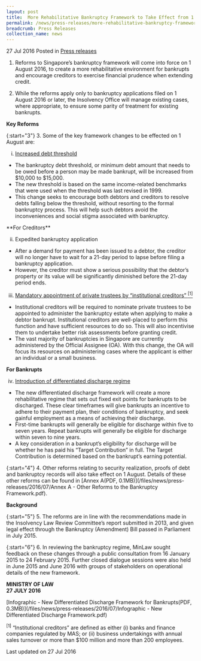 ```yaml
---
layout: post
title:  More Rehabilitative Bankruptcy Framework to Take Effect from 1 August
permalink: /news/press-releases/more-rehabilitative-bankruptcy-framework--to-take-effect-from-1-
breadcrumb: Press Releases
collection_name: news
---
```


27 Jul 2016 Posted in [Press releases](/news/press-releases)

1. Reforms to Singapore’s bankruptcy framework will come into force on 1 August 2016, to create a more rehabilitative environment for bankrupts and encourage creditors to exercise financial prudence when extending credit.


2. While the reforms apply only to bankruptcy applications filed on 1 August 2016 or later, the Insolvency Office will manage existing cases, where appropriate, to ensure some parity of treatment for existing bankrupts.

**Key Reforms**

{:start="3"}
3. Some of the key framework changes to be effected on 1 August are:

<ol style="list-style-type: lower-roman;">
 <li><u> Increased debt threshold</u></li>
 </ol>


<ul> 

<li>The bankruptcy debt threshold, or minimum debt amount that needs to be owed before a person may be made bankrupt, will be increased from $10,000 to $15,000.</li>

 

<li>The new threshold is based on the same income-related benchmarks that were used when the threshold was last revised in 1999.</li>

 

<li>This change seeks to encourage both debtors and creditors to resolve debts falling below the threshold, without resorting to the formal bankruptcy process. This will help such debtors avoid the inconveniences and social stigma associated with bankruptcy.</li>
</ul>
**For Creditors**

<ol start="2" style="list-style-type: lower-roman;">
 <li>Expedited bankruptcy application</li>
</ol>
 
 <ul>

<li>After a demand for payment has been issued to a debtor, the creditor will no longer have to wait for a 21-day period to lapse before filing a bankruptcy application.</li>

 

<li>However, the creditor must show a serious possibility that the debtor’s property or its value will be significantly diminished before the 21-day period ends.</li>

 </ul>

<ol start="3" style="list-style-type: lower-roman;">
 <li><u>Mandatory appointment of private trustees by “institutional creditors” <sup>[1]</sup></u></li>
 
</ol>
 

<ul>
<li>Institutional creditors will be required to nominate private trustees to be appointed to administer the bankruptcy estate when applying to make a debtor bankrupt. Institutional creditors are well-placed to perform this function and have sufficient resources to do so. This will also incentivise them to undertake better risk assessments before granting credit.</li>

 

<li>The vast majority of bankruptcies in Singapore are currently administered by the Official Assignee (OA). With this change, the OA will focus its resources on administering cases where the applicant is either an individual or a small business.</li>

</ul>

**For Bankrupts**

<ol start="4" style="list-style-type: lower-roman;">
 <li><u>Introduction of differentiated discharge regime</u></li>
</ol>
 
<ul>
<li>The new differentiated discharge framework will create a more rehabilitative regime that sets out fixed exit points for bankrupts to be discharged. These clear timeframes will give bankrupts an incentive to adhere to their payment plan, their conditions of bankruptcy, and seek gainful employment as a means of achieving their discharge.</li>

 

<li>First-time bankrupts will generally be eligible for discharge within five to seven years. Repeat bankrupts will generally be eligible for discharge within seven to nine years.</li>

 

<li>A key consideration in a bankrupt’s eligibility for discharge will be whether he has paid his “Target Contribution” in full. The Target Contribution is determined based on the bankrupt’s earning potential.</li>
</ul>
 
{:start="4"}
4.         Other reforms relating to security realization, proofs of debt and bankruptcy records will also take effect on 1 August. Details of these other reforms can be found in [Annex A(PDF, 0.1MB)](/files/news/press-releases/2016/07/Annex A - Other Reforms to the Bankruptcy Framework.pdf).



**Background**

{:start="5"}
5.         The reforms are in line with the recommendations made in the Insolvency Law Review Committee’s report submitted in 2013, and given legal effect through the Bankruptcy (Amendment) Bill passed in Parliament in July 2015.

 
{:start="6"}
6.         In reviewing the bankruptcy regime, MinLaw sought feedback on these changes through a public consultation from 16 January 2015 to 24 February 2015. Further closed dialogue sessions were also held in June 2015 and June 2016 with groups of stakeholders on operational details of the new framework.




**MINISTRY OF LAW**  
**27 JULY 2016**


[Infographic - New Differentiated Discharge Framework for Bankrupts(PDF, 0.3MB)](/files/news/press-releases/2016/07/Infographic - New Differentiated Discharge Framework.pdf)

<sup>[1]</sup> “Institutional creditors” are defined as either (i) banks and finance companies regulated by MAS; or (ii) business undertakings with annual sales turnover or more than $100 million and more than 200 employees.


<p class="right-side-updated">Last updated on 27 Jul 2016</p>
